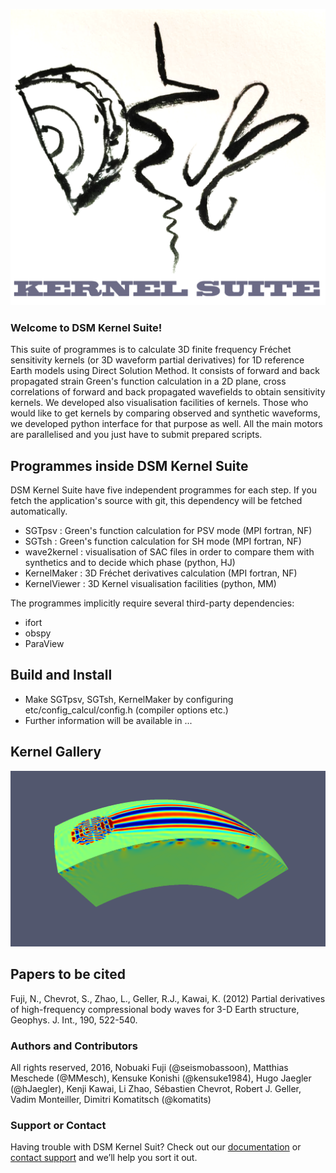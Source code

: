 ![](https://github.com/IPGP/DSM-Kernel/blob/develop_NF/util/DSM_logo.png)

### Welcome to DSM Kernel Suite!
This suite of programmes is to calculate 3D finite frequency Fréchet sensitivity kernels (or 3D waveform partial derivatives) for 1D reference Earth models using Direct Solution Method. It consists of forward and back propagated strain Green's function calculation in a 2D plane, cross correlations of forward and back propagated wavefields to obtain sensitivity kernels. We developed also visualisation facilities of kernels. Those who would like to get kernels by comparing observed and synthetic waveforms, we developed python interface for that purpose as well. All the main motors are parallelised and you just have to submit prepared scripts. 

## Programmes inside DSM Kernel Suite
DSM Kernel Suite have five independent programmes for each step. If you fetch the application's source with git, this dependency will be fetched automatically. 
* SGTpsv : Green's function calculation for PSV mode (MPI fortran, NF) 
* SGTsh  : Green's function calculation for SH  mode (MPI fortran, NF)
* wave2kernel : visualisation of SAC files in order to compare them with synthetics and to decide which phase (python, HJ)
* KernelMaker : 3D Fréchet derivatives calculation (MPI fortran, NF)
* KernelViewer : 3D Kernel visualisation facilities (python, MM)

The programmes implicitly require several third-party dependencies:
* ifort
* obspy
* ParaView 

## Build and Install

* Make SGTpsv, SGTsh, KernelMaker by configuring etc/config_calcul/config.h (compiler options etc.) 
* Further information will be available in ...

## Kernel Gallery
![3D visualization of a kernel](util/kernel1.png)

## Papers to be cited
Fuji, N., Chevrot, S., Zhao, L., Geller, R.J., Kawai, K. (2012) Partial derivatives of high-frequency compressional body waves for 3-D Earth structure, Geophys. J. Int., 190, 522-540.

### Authors and Contributors
All rights reserved, 2016, Nobuaki Fuji (@seismobassoon), Matthias Meschede (@MMesch), Kensuke Konishi (@kensuke1984), Hugo Jaegler (@hJaegler), Kenji Kawai, Li Zhao, Sébastien Chevrot, Robert J. Geller, Vadim Monteiller, Dimitri Komatitsch (@komatits) 

### Support or Contact
Having trouble with DSM Kernel Suit? Check out our [documentation](https://help.github.com/pages) or [contact support](email:nobuaki@ipgp.fr) and we’ll help you sort it out.

